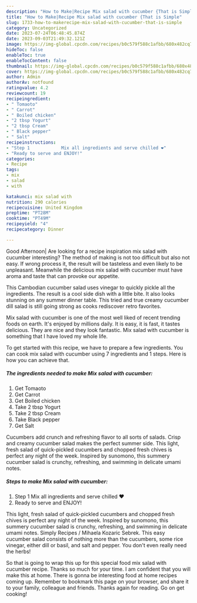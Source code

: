```yaml
---
description: "How to Make|Recipe Mix salad with cucumber {That is Simple"
title: "How to Make|Recipe Mix salad with cucumber {That is Simple"
slug: 1733-how-to-makerecipe-mix-salad-with-cucumber-that-is-simple
category: Uncategorized
date: 2023-07-24T06:48:45.874Z
date: 2023-09-03T21:49:32.121Z
image: https://img-global.cpcdn.com/recipes/b0c579f588c1afbb/680x482cq70/mix-salad-with-cucumber-recipe-main-photo.jpg
hideToc: false
enableToc: true
enableTocContent: false
thumbnail: https://img-global.cpcdn.com/recipes/b0c579f588c1afbb/680x482cq70/mix-salad-with-cucumber-recipe-main-photo.jpg
cover: https://img-global.cpcdn.com/recipes/b0c579f588c1afbb/680x482cq70/mix-salad-with-cucumber-recipe-main-photo.jpg
author: Admin
authorAv: notfound
ratingvalue: 4.2
reviewcount: 19
recipeingredient:
- " Tomaoto"
- " Carrot"
- " Boiled chicken"
- "2 tbsp Yogurt"
- "2 tbsp Cream"
- " Black pepper"
- " Salt"
recipeinstructions:
- "Step 1            Mix all ingredients and serve chilled ❤️"
- "Ready to serve and ENJOY!"
categories:
- Recipe
tags:
- mix
- salad
- with

katakunci: mix salad with 
nutrition: 290 calories
recipecuisine: United Kingdom
preptime: "PT28M"
cooktime: "PT49M"
recipeyield: "4"
recipecategory: Dinner

---
```



Good Afternoon| Are looking for a recipe inspiration mix salad with cucumber interesting? The method of making is not too difficult but also not easy. If wrong process it, the result will be tasteless and even likely to be unpleasant. Meanwhile the delicious mix salad with cucumber must have aroma and taste that can provoke our appetite.





This Cambodian cucumber salad uses vinegar to quickly pickle all the ingredients. The result is a cool side dish with a little bite. It also looks stunning on any summer dinner table. This tried and true creamy cucumber dill salad is still going strong as cooks rediscover retro favorites.

Mix salad with cucumber is one of the most well liked of recent trending foods on earth. It's enjoyed by millions daily. It is easy, it is fast, it tastes delicious. They are nice and they look fantastic. Mix salad with cucumber is something that I have loved my whole life.


To get started with this recipe, we have to prepare a few ingredients. You can cook mix salad with cucumber using 7 ingredients and 1 steps. Here is how you can achieve that.

<!--inarticleads1-->

##### The ingredients needed to make Mix salad with cucumber:

1. Get  Tomaoto
1. Get  Carrot
1. Get  Boiled chicken
1. Take 2 tbsp Yogurt
1. Take 2 tbsp Cream
1. Take  Black pepper
1. Get  Salt


Cucumbers add crunch and refreshing flavor to all sorts of salads. Crisp and creamy cucumber salad makes the perfect summer side. This light, fresh salad of quick-pickled cucumbers and chopped fresh chives is perfect any night of the week. Inspired by sunomono, this summery cucumber salad is crunchy, refreshing, and swimming in delicate umami notes. 

<!--inarticleads2-->

##### Steps to make Mix salad with cucumber:

1. Step 1            Mix all ingredients and serve chilled ❤️
1. Ready to serve and ENJOY!

This light, fresh salad of quick-pickled cucumbers and chopped fresh chives is perfect any night of the week. Inspired by sunomono, this summery cucumber salad is crunchy, refreshing, and swimming in delicate umami notes. Simply Recipes / Mihaela Kozaric Sebrek. This easy cucumber salad consists of nothing more than the cucumbers, some rice vinegar, either dill or basil, and salt and pepper. You don&#39;t even really need the herbs! 

So that is going to wrap this up for this special food mix salad with cucumber recipe. Thanks so much for your time. I am confident that you will make this at home. There is gonna be interesting food at home recipes coming up. Remember to bookmark this page on your browser, and share it to your family, colleague and friends. Thanks again for reading. Go on get cooking!

